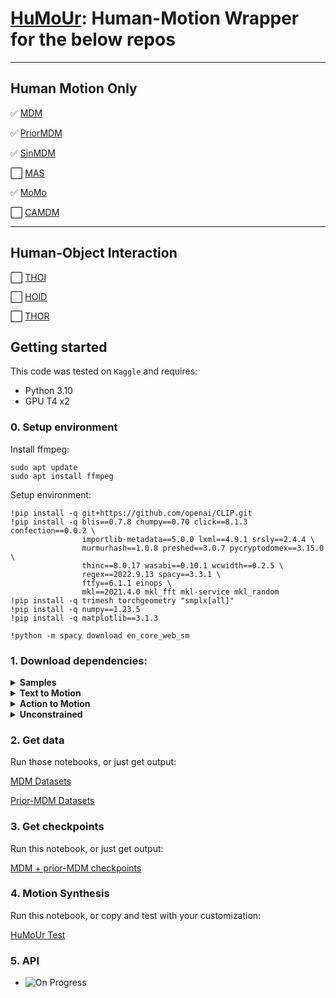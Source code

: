 # [HuMoUr](https://github.com/HariWu1995/HuMoUr): Human-Motion Wrapper for the below repos
--------------------------
## Human Motion Only

✅ [MDM](https://github.com/GuyTevet/motion-diffusion-model)

✅ [PriorMDM](https://github.com/priorMDM/priorMDM)

✅ [SinMDM](https://github.com/SinMDM/SinMDM)

⬜ [MAS](https://github.com/roykapon/MAS)

✅ [MoMo](https://github.com/MonkeySeeDoCG/MoMo)

⬜ [CAMDM](https://github.com/AIGAnimation/CAMDM)

--------------------------
## Human-Object Interaction

⬜ [THOI](https://github.com/JunukCha/Text2HOI)

⬜ [HOID](https://github.com/neu-vi/HOI-Diff)

⬜ [THOR](https://arxiv.org/pdf/2403.11208)


## Getting started

This code was tested on `Kaggle` and requires:

* Python 3.10
* GPU T4 x2


### 0. Setup environment

Install ffmpeg:

```shell
sudo apt update
sudo apt install ffmpeg
```

Setup environment:
```shell
!pip install -q git+https://github.com/openai/CLIP.git
!pip install -q blis==0.7.8 chumpy==0.70 click==8.1.3 confection==0.0.2 \
                importlib-metadata==5.0.0 lxml==4.9.1 srsly==2.4.4 \
                murmurhash==1.0.8 preshed==3.0.7 pycryptodomex==3.15.0 \
                thinc==8.0.17 wasabi==0.10.1 wcwidth==0.2.5 \
                regex==2022.9.13 spacy==3.3.1 \
                ftfy==6.1.1 einops \
                mkl==2021.4.0 mkl_fft mkl-service mkl_random
!pip install -q trimesh torchgeometry "smplx[all]"
!pip install -q numpy==1.23.5
!pip install -q matplotlib==3.1.3

!python -m spacy download en_core_web_sm
```

### 1. Download dependencies:

<details>
  <summary><b>Samples</b></summary>

```bash
bash prepare/download_smpl_files.sh
```
</details>

<details>
  <summary><b>Text to Motion</b></summary>

```bash
bash prepare/download_glove.sh
bash prepare/download_t2m_evaluators.sh
```
</details>

<details>
  <summary><b>Action to Motion</b></summary>

```bash
bash prepare/download_recognition_models.sh
```
</details>

<details>
  <summary><b>Unconstrained</b></summary>

```bash
bash prepare/download_recognition_unconstrained_models.sh
```
</details>


### 2. Get data

Run those notebooks, or just get output:

[MDM Datasets](https://www.kaggle.com/code/mrriandmstique/download-humour-dataset)

[Prior-MDM Datasets](https://www.kaggle.com/mrriandmstique/download-humour-datasets-2)


### 3. Get checkpoints

Run this notebook, or just get output:

[MDM + prior-MDM checkpoints](https://www.kaggle.com/code/mrriandmstique/download-humour-checkpoints)


### 4. Motion Synthesis

Run this notebook, or copy and test with your customization:

[HuMoUr Test](https://www.kaggle.com/code/mrriandmstique/humorapid-test)


### 5. API

* ![On Progress](https://progress-bar.dev/10/?scale=100&title=HuMoRapiD&suffix=%&width=200&color=babaca)
